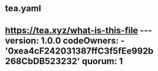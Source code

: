 # tea.yaml
# https://tea.xyz/what-is-this-file --- version: 1.0.0 codeOwners:   - '0xea4cF242031387ffC3f5fEe992b268CbDB523232' quorum: 1
